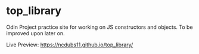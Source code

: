 # top_library
Odin Project practice site for working on JS constructors and objects.  To be improved upon later on.

Live Preview: https://ncdubs11.github.io/top_library/
